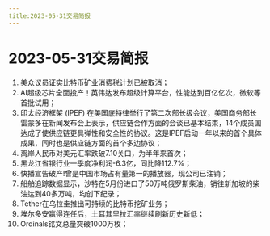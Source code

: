 ```yaml
---
title:2023-05-31交易简报
---
```

# 2023-05-31交易简报
1. 美众议员证实比特币矿业消费税计划已被取消；
2. AI超级芯片全面投产！英伟达发布超级计算平台，性能达到百亿亿次，微软等首批试用；
3. 印太经济框架 (IPEF) 在美国底特律举行了第二次部长级会议，美国商务部长雷蒙多在新闻发布会上表示，供应链合作方面的会谈已基本结束，14个成员国达成了使供应链更具弹性和安全性的协议。这是IPEF启动一年以来的首个具体成果，同时也是供应链方面的首个多边协议；
4. 离岸人民币对美元汇率跌破7.10关口，为半年来首次；
5. 黑龙江省银行业一季度净利润-6.3亿，同比降112.7%；
6. 快播宣告破产!曾是中国市场占有量第一的播放器，现公司已注销；
7.  船舶追踪数据显示，沙特在5月份进口了50万吨俄罗斯柴油，销往新加坡的柴油达到40多万吨，均创下纪录；
8. Tether在乌拉圭推出可持续的比特币挖矿业务；
9. 埃尔多安赢得连任后，土耳其里拉汇率继续刷新历史新低；
10. Ordinals铭文总量突破1000万枚；